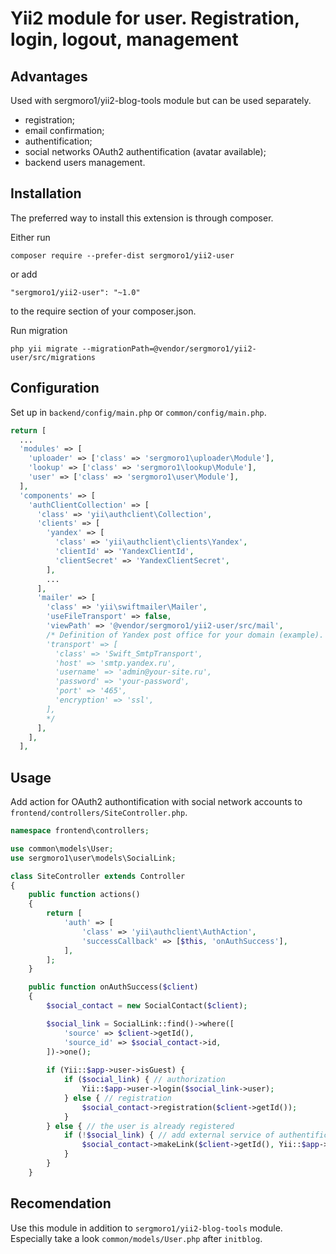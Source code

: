 Yii2 module for user. Registration, login, logout, management
=============================================================

Advantages
----------

Used with sergmoro1/yii2-blog-tools module but can be used separately.

* registration;
* email confirmation;
* authentification;
* social networks OAuth2 authentification (avatar available);
* backend users management.

Installation
------------

The preferred way to install this extension is through composer.

Either run

`composer require --prefer-dist sergmoro1/yii2-user`

or add

`"sergmoro1/yii2-user": "~1.0"`

to the require section of your composer.json.

Run migration

`php yii migrate --migrationPath=@vendor/sergmoro1/yii2-user/src/migrations`

Configuration
-------------

Set up in `backend/config/main.php` or `common/config/main.php`.

```php
return [
  ...
  'modules' => [
    'uploader' => ['class' => 'sergmoro1\uploader\Module'],
    'lookup' => ['class' => 'sergmoro1\lookup\Module'],
    'user' => ['class' => 'sergmoro1\user\Module'],
  ],
  'components' => [
    'authClientCollection' => [
      'class' => 'yii\authclient\Collection',
      'clients' => [
        'yandex' => [
          'class' => 'yii\authclient\clients\Yandex',
          'clientId' => 'YandexClientId',
          'clientSecret' => 'YandexClientSecret',
        ],
        ...
      ],
      'mailer' => [
        'class' => 'yii\swiftmailer\Mailer',
        'useFileTransport' => false,
        'viewPath' => '@vendor/sergmoro1/yii2-user/src/mail',
        /* Definition of Yandex post office for your domain (example).
        'transport' => [
          'class' => 'Swift_SmtpTransport',
          'host' => 'smtp.yandex.ru',
          'username' => 'admin@your-site.ru',
          'password' => 'your-password',
          'port' => '465',
          'encryption' => 'ssl',
        ],
        */
      ],
    ],
  ],
```

Usage
-----

Add action for OAuth2 authontification with social network accounts to `frontend/controllers/SiteController.php`.

```php
namespace frontend\controllers;

use common\models\User;
use sergmoro1\user\models\SocialLink;

class SiteController extends Controller
{
    public function actions()
    {
        return [
            'auth' => [
                'class' => 'yii\authclient\AuthAction',
                'successCallback' => [$this, 'onAuthSuccess'],
            ],
        ];
    }

    public function onAuthSuccess($client)
    {
        $social_contact = new SocialContact($client);

        $social_link = SocialLink::find()->where([
            'source' => $client->getId(),
            'source_id' => $social_contact->id,
        ])->one();
        
        if (Yii::$app->user->isGuest) {
            if ($social_link) { // authorization
                Yii::$app->user->login($social_link->user);
            } else { // registration
                $social_contact->registration($client->getId());
            }
        } else { // the user is already registered
            if (!$social_link) { // add external service of authentification
                $social_contact->makeLink($client->getId(), Yii::$app->user->id);
            }
        }
    }
```

Recomendation
-------------

Use this module in addition to `sergmoro1/yii2-blog-tools` module.
Especially take a look `common/models/User.php` after `initblog`.

